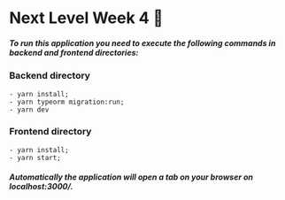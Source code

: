 # Next Level Week 4 🚀

##### To run this application you need to execute the following commands in backend and frontend directories: 
      
      
### Backend directory
    - yarn install;
    - yarn typeorm migration:run;
    - yarn dev
### Frontend directory
    - yarn install;
    - yarn start;


##### Automatically the application will open a tab on your browser on localhost:3000/.
